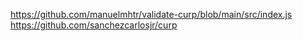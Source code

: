 https://github.com/manuelmhtr/validate-curp/blob/main/src/index.js
https://github.com/sanchezcarlosjr/curp
